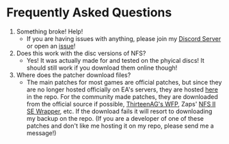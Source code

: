 # Frequently Asked Questions
1. Something broke! Help!
    - If you are having issues with anything, please join my [Discord Server](https://discord.gg/EgBPkAC) or open an [issue](https://github.com/KilLo445/NFSPatcher/issues)!
2. Does this work with the disc versions of NFS?
    - Yes! It was actually made for and tested on the phyical discs! It should still work if you download them online though!
3. Where does the patcher download files?
    - The main patches for most games are official patches, but since they are no longer hosted officially on EA's servers, they are hosted [here](https://github.com/KilLo445/NFSPatcher/tree/main/Remote/PatchFiles) in the repo. For the community made patches, they are downloaded from the official source if possible, [ThirteenAG's WFP](https://github.com/ThirteenAG/WidescreenFixesPack), Zaps' [NFS II SE Wrapper](https://github.com/zaps166/NFSIISE/), etc. If the download fails it will resort to downloading my backup on the repo. (If you are a developer of one of these patches and don't like me hosting it on my repo, please send me a message!)